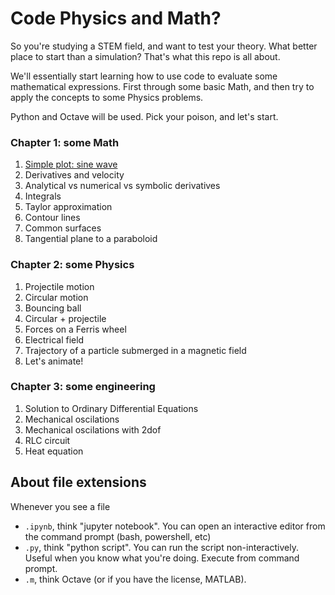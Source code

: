 # Code Physics and Math?

So you're studying a STEM field, and want to test your theory. What better place to start than a simulation?
That's what this repo is all about.

We'll essentially start learning how to use code to evaluate some mathematical expressions. First through some basic Math, and then try to apply the concepts to some Physics problems.

Python and Octave will be used. Pick your poison, and let's start.

### Chapter 1: some Math
1. [Simple plot: sine wave](chapter01_math/01_simple_plots/01_sine_wave.md)
2. Derivatives and velocity
3. Analytical vs numerical vs symbolic derivatives
4. Integrals
5. Taylor approximation
6. Contour lines
7. Common surfaces
8. Tangential plane to a paraboloid


### Chapter 2: some Physics
1. Projectile motion
2. Circular motion
3. Bouncing ball
4. Circular + projectile
5. Forces on a Ferris wheel
6. Electrical field
7. Trajectory of a particle submerged in a magnetic field
8. Let's animate!


### Chapter 3: some engineering
1. Solution to Ordinary Differential Equations
2. Mechanical oscilations
3. Mechanical oscilations with 2dof
4. RLC circuit
5. Heat equation


## About file extensions
Whenever you see a file
* `.ipynb`, think "jupyter notebook". You can open an interactive editor from the command prompt (bash, powershell, etc)
* `.py`, think "python script". You can run the script non-interactively. Useful when you know what you're doing. Execute from command prompt.
* `.m`, think Octave (or if you have the license, MATLAB).
